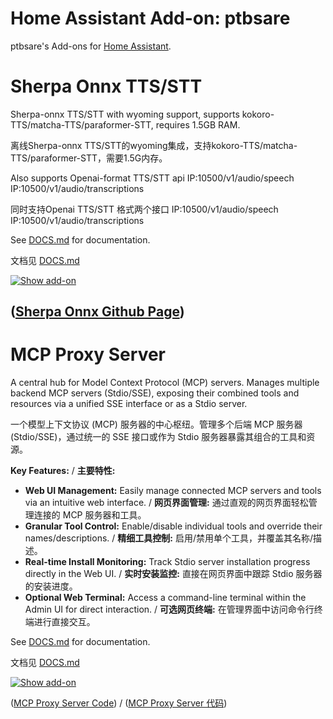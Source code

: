 # Home Assistant Add-on: ptbsare

ptbsare's Add-ons for [Home Assistant](https://www.home-assistant.io).

# Sherpa Onnx TTS/STT

  Sherpa-onnx TTS/STT with wyoming support, supports kokoro-TTS/matcha-TTS/paraformer-STT, requires 1.5GB RAM. 
  
  离线Sherpa-onnx TTS/STT的wyoming集成，支持kokoro-TTS/matcha-TTS/paraformer-STT，需要1.5G内存。
  
  Also supports Openai-format TTS/STT api  IP:10500/v1/audio/speech IP:10500/v1/audio/transcriptions
  
  同时支持Openai TTS/STT 格式两个接口  IP:10500/v1/audio/speech IP:10500/v1/audio/transcriptions

  See [DOCS.md](https://github.com/ptbsare/sherpa-onnx-tts-stt/blob/main/DOCS.md) for documentation.

  文档见 [DOCS.md](https://github.com/ptbsare/sherpa-onnx-tts-stt/blob/main/DOCS.md)

[![Show add-on](https://my.home-assistant.io/badges/supervisor_addon.svg)](https://my.home-assistant.io/redirect/supervisor_addon/?addon=adfd7a46_sherpa_onnx_tts_stt&repository_url=https%3A%2F%2Fgithub.com%2Fptbsare%2Fhome-assistant-addons)

  ([Sherpa Onnx Github Page](https://github.com/k2-fsa/sherpa-onnx))
---

# MCP Proxy Server

A central hub for Model Context Protocol (MCP) servers. Manages multiple backend MCP servers (Stdio/SSE), exposing their combined tools and resources via a unified SSE interface or as a Stdio server.

一个模型上下文协议 (MCP) 服务器的中心枢纽。管理多个后端 MCP 服务器 (Stdio/SSE)，通过统一的 SSE 接口或作为 Stdio 服务器暴露其组合的工具和资源。

**Key Features:** / **主要特性:**
*   **Web UI Management:** Easily manage connected MCP servers and tools via an intuitive web interface. / **网页界面管理:** 通过直观的网页界面轻松管理连接的 MCP 服务器和工具。
*   **Granular Tool Control:** Enable/disable individual tools and override their names/descriptions. / **精细工具控制:** 启用/禁用单个工具，并覆盖其名称/描述。
*   **Real-time Install Monitoring:** Track Stdio server installation progress directly in the Web UI. / **实时安装监控:** 直接在网页界面中跟踪 Stdio 服务器的安装进度。
*   **Optional Web Terminal:** Access a command-line terminal within the Admin UI for direct interaction. / **可选网页终端:** 在管理界面中访问命令行终端进行直接交互。

See [DOCS.md](mcp-proxy-server/DOCS.md) for documentation.

文档见 [DOCS.md](mcp-proxy-server/DOCS.md)

[![Show add-on](https://my.home-assistant.io/badges/supervisor_addon.svg)](https://my.home-assistant.io/redirect/supervisor_addon/?addon=mcp_proxy_server&repository_url=https%3A%2F%2Fgithub.com%2Fptbsare%2Fhome-assistant-addons)

([MCP Proxy Server Code](mcp-proxy-server/)) / ([MCP Proxy Server 代码](mcp-proxy-server/))